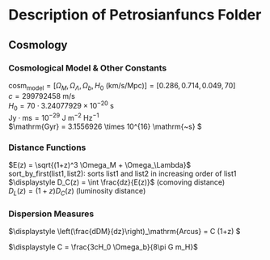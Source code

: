 # Description of Petrosianfuncs Folder

## Cosmology

### Cosmological Model & Other Constants
$\mathrm{cosm_{model}} = [\Omega_M, \Omega_\Lambda, \Omega_b, H_0~(\mathrm{km/s/Mpc})] = [0.286, 0.714, 0.049, 70]$  
$c = 299792458~\mathrm{m/s}$  
$H_0 = 70 \cdot 3.24077929 \times 10^{-20}~\mathrm{s}$  
$\mathrm{Jy}\cdot\mathrm{ms} = 10^{-29}~\mathrm{J~m}^{-2}~\mathrm{Hz}^{-1}$  
$\mathrm{Gyr} = 3.1556926 \times 10^{16} \mathrm{~s} $

### Distance Functions
$E(z) = \sqrt{(1+z)^3 \Omega_M + \Omega_\Lambda}$  
$\mathrm{sort\_ by\_ first}(\mathrm{list1}, \mathrm{list2})$: sorts list1 and list2 in increasing order of $\mathrm{list1}$  
$\displaystyle D_C(z) = \int \frac{dz}{E(z)}$ (comoving distance)  
$D_L(z) = (1+z)D_C(z)$ (luminosity distance)

### Dispersion Measures
$\displaystyle \left(\frac{dDM}{dz}\right)_\mathrm{Arcus} = C (1+z) $

$\displaystyle C = \frac{3cH_0 \Omega_b}{8\pi G m_H}$